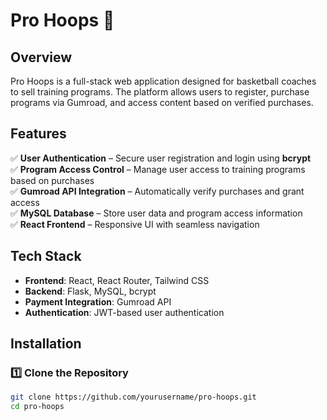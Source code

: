 # Pro Hoops 🏀

## Overview  
Pro Hoops is a full-stack web application designed for basketball coaches to sell training programs. The platform allows users to register, purchase programs via Gumroad, and access content based on verified purchases.  

## Features  
✅ **User Authentication** – Secure user registration and login using **bcrypt**  
✅ **Program Access Control** – Manage user access to training programs based on purchases  
✅ **Gumroad API Integration** – Automatically verify purchases and grant access  
✅ **MySQL Database** – Store user data and program access information  
✅ **React Frontend** – Responsive UI with seamless navigation  

## Tech Stack  
- **Frontend**: React, React Router, Tailwind CSS  
- **Backend**: Flask, MySQL, bcrypt  
- **Payment Integration**: Gumroad API  
- **Authentication**: JWT-based user authentication  

## Installation  

### **1️⃣ Clone the Repository**  
```bash
git clone https://github.com/yourusername/pro-hoops.git
cd pro-hoops
